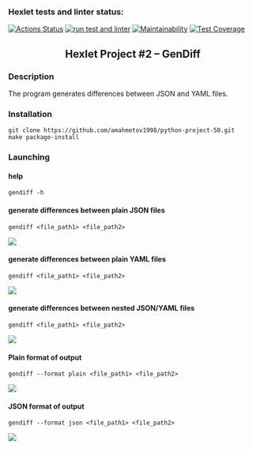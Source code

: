 ### Hexlet tests and linter status:
[![Actions Status](https://github.com/amahmetov1998/python-project-50/workflows/hexlet-check/badge.svg)](https://github.com/amahmetov1998/python-project-50/actions)
[![run test and linter](https://github.com/amahmetov1998/python-project-50/actions/workflows/main.yml/badge.svg)](https://github.com/amahmetov1998/python-project-50/actions/workflows/main.yml)
[![Maintainability](https://api.codeclimate.com/v1/badges/1e04e557ed003ce6ff2c/maintainability)](https://codeclimate.com/github/amahmetov1998/python-project-50/maintainability)
[![Test Coverage](https://api.codeclimate.com/v1/badges/1e04e557ed003ce6ff2c/test_coverage)](https://codeclimate.com/github/amahmetov1998/python-project-50/test_coverage)

<h2 align="center">Hexlet Project #2 – GenDiff</h2>

### Description

The program generates differences between JSON and YAML files.

### Installation

```
git clone https://github.com/amahmetov1998/python-project-50.git
make package-install
```
### Launching
#### help
```
gendiff -h
```
#### generate differences between plain JSON files
```
gendiff <file_path1> <file_path2>
```
<a href="https://asciinema.org/a/V5denz3SnfHF3pENj6dUx2sAN" target="_blank"><img src="https://asciinema.org/a/V5denz3SnfHF3pENj6dUx2sAN.svg" /></a>
#### generate differences between plain YAML files
```
gendiff <file_path1> <file_path2>
```
<a href="https://asciinema.org/a/AWADDMSTgQyL0IZyuwAYzBp5j" target="_blank"><img src="https://asciinema.org/a/AWADDMSTgQyL0IZyuwAYzBp5j.svg" /></a>
#### generate differences between nested JSON/YAML files
```
gendiff <file_path1> <file_path2>
```
<a href="https://asciinema.org/a/5hRFB1OZgv2xiZB1KjevERfpf" target="_blank"><img src="https://asciinema.org/a/5hRFB1OZgv2xiZB1KjevERfpf.svg" /></a>
#### Plain format of output
```
gendiff --format plain <file_path1> <file_path2>
```
<a href="https://asciinema.org/a/0TfjzQYBlK5gTGAdTv5ndn8Si" target="_blank"><img src="https://asciinema.org/a/0TfjzQYBlK5gTGAdTv5ndn8Si.svg" /></a>
#### JSON format of output
```
gendiff --format json <file_path1> <file_path2>
```
<a href="https://asciinema.org/a/ip3zFjOZVN9N1Ck0n1eiULY6o" target="_blank"><img src="https://asciinema.org/a/ip3zFjOZVN9N1Ck0n1eiULY6o.svg" /></a>